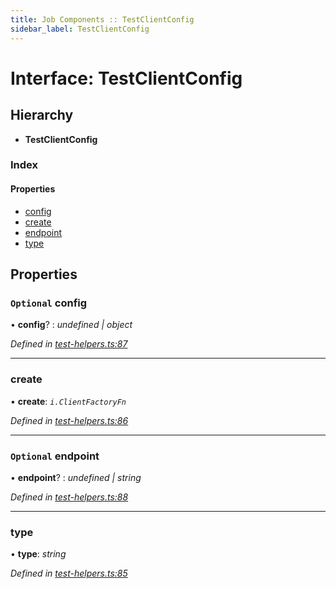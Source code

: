```yaml
---
title: Job Components :: TestClientConfig
sidebar_label: TestClientConfig
---
```


# Interface: TestClientConfig

## Hierarchy

* **TestClientConfig**

### Index

#### Properties

* [config](testclientconfig.md#optional-config)
* [create](testclientconfig.md#create)
* [endpoint](testclientconfig.md#optional-endpoint)
* [type](testclientconfig.md#type)

## Properties

### `Optional` config

• **config**? : *undefined | object*

*Defined in [test-helpers.ts:87](https://github.com/terascope/teraslice/blob/e480fc67/packages/job-components/src/test-helpers.ts#L87)*

___

###  create

• **create**: *`i.ClientFactoryFn`*

*Defined in [test-helpers.ts:86](https://github.com/terascope/teraslice/blob/e480fc67/packages/job-components/src/test-helpers.ts#L86)*

___

### `Optional` endpoint

• **endpoint**? : *undefined | string*

*Defined in [test-helpers.ts:88](https://github.com/terascope/teraslice/blob/e480fc67/packages/job-components/src/test-helpers.ts#L88)*

___

###  type

• **type**: *string*

*Defined in [test-helpers.ts:85](https://github.com/terascope/teraslice/blob/e480fc67/packages/job-components/src/test-helpers.ts#L85)*
